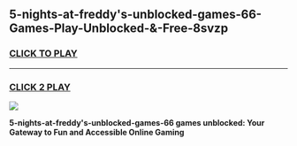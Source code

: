 
## 5-nights-at-freddy's-unblocked-games-66-Games-Play-Unblocked-&-Free-8svzp
<h3>
<a href="https://premium76.site?title=5-nights-at-freddy's-unblocked-games-66&ref=24A">CLICK TO PLAY</a></h3>
<hr>

<h3>
<a href="https://premium76.site?title=5-nights-at-freddy's-unblocked-games-66&ref=24A">CLICK 2 PLAY</a>
  
</h3>

<a href="https://premium76.site?title=5-nights-at-freddy's-unblocked-games-66&ref=24A"><img src="https://clearcache.store/games.png"></a>


**5-nights-at-freddy's-unblocked-games-66 games unblocked: Your Gateway to Fun and Accessible Online Gaming**
